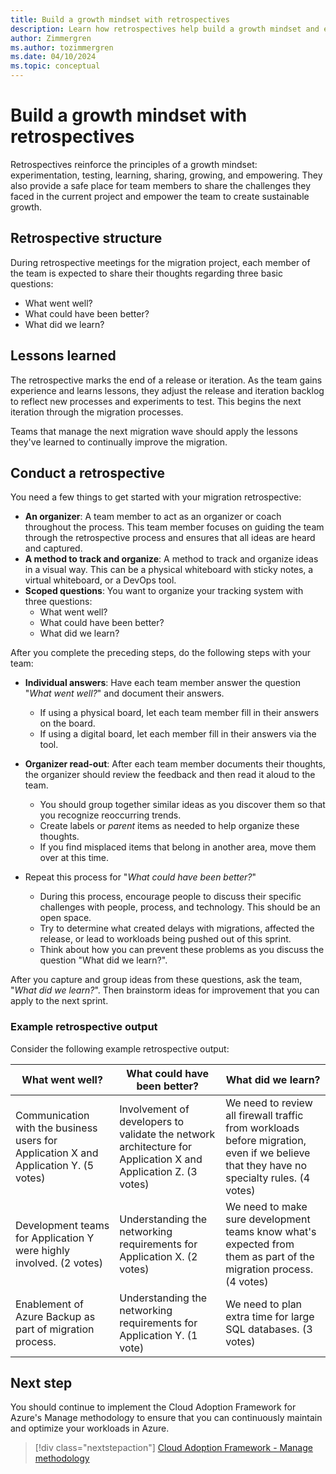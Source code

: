 ```yaml
---
title: Build a growth mindset with retrospectives
description: Learn how retrospectives help build a growth mindset and empower teams to create sustainable growth.
author: Zimmergren
ms.author: tozimmergren
ms.date: 04/10/2024
ms.topic: conceptual
---
```


# Build a growth mindset with retrospectives

Retrospectives reinforce the principles of a growth mindset: experimentation, testing, learning, sharing, growing, and empowering. They also provide a safe place for team members to share the challenges they faced in the current project and empower the team to create sustainable growth.

## Retrospective structure

During retrospective meetings for the migration project, each member of the team is expected to share their thoughts regarding three basic questions:

- What went well?
- What could have been better?
- What did we learn?

## Lessons learned

The retrospective marks the end of a release or iteration. As the team gains experience and learns lessons, they adjust the release and iteration backlog to reflect new processes and experiments to test. This begins the next iteration through the migration processes.

Teams that manage the next migration wave should apply the lessons they've learned to continually improve the migration.

## Conduct a retrospective

You need a few things to get started with your migration retrospective:

- **An organizer**: A team member to act as an organizer or coach throughout the process. This team member focuses on guiding the team through the retrospective process and ensures that all ideas are heard and captured.
- **A method to track and organize**: A method to track and organize ideas in a visual way. This can be a physical whiteboard with sticky notes, a virtual whiteboard, or a DevOps tool.
- **Scoped questions**: You want to organize your tracking system with three questions:
  - What went well?
  - What could have been better?
  - What did we learn?

After you complete the preceding steps, do the following steps with your team:

- **Individual answers**: Have each team member answer the question "_What went well?_" and document their answers.
  - If using a physical board, let each team member fill in their answers on the board.
  - If using a digital board, let each member fill in their answers via the tool.
- **Organizer read-out**: After each team member documents their thoughts, the organizer should review the feedback and then read it aloud to the team.
  - You should group together similar ideas as you discover them so that you recognize reoccurring trends.
  - Create labels or *parent* items as needed to help organize these thoughts.
  - If you find misplaced items that belong in another area, move them over at this time.

- Repeat this process for "_What could have been better?_"
  - During this process, encourage people to discuss their specific challenges with people, process, and technology. This should be an open space.
  - Try to determine what created delays with migrations, affected the release, or lead to workloads being pushed out of this sprint.
  - Think about how you can prevent these problems as you discuss the question "What did we learn?".

After you capture and group ideas from these questions, ask the team, "_What did we learn?_". Then brainstorm ideas for improvement that you can apply to the next sprint.

### Example retrospective output

Consider the following example retrospective output:

|What went well?|What could have been better?|What did we learn?|
|---|---|---|
|Communication with the business users for Application X and Application Y. (5 votes)|Involvement of developers to validate the network architecture for Application X and Application Z. (3 votes)|We need to review all firewall traffic from workloads before migration, even if we believe that they have no specialty rules. (4 votes)|
|Development teams for Application Y were highly involved. (2 votes)|Understanding the networking requirements for Application X. (2 votes)|We need to make sure development teams know what's expected from them as part of the migration process. (4 votes)|
|Enablement of Azure Backup as part of migration process.|Understanding the networking requirements for Application Y. (1 vote)|We need to plan extra time for large SQL databases. (3 votes)|

## Next step

You should continue to implement the Cloud Adoption Framework for Azure's Manage methodology to ensure that you can continuously maintain and optimize your workloads in Azure.

> [!div class="nextstepaction"]
> [Cloud Adoption Framework - Manage methodology](../../manage/index.md)

